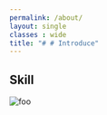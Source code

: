 ```yaml
---
permalink: /about/
layout: single
classes : wide
title: "# # Introduce"
---
```


## Skill

![foo](https://img1.daumcdn.net/thumb/R1280x0/?scode=mtistory2&fname=https%3A%2F%2Fblog.kakaocdn.net%2Fdn%2FdWuPGX%2FbtsCMylVo24%2F4orkbxP1a89CsZaUhY1aAK%2Fimg.png
)